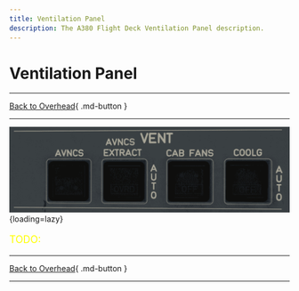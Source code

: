 ```yaml
---
title: Ventilation Panel
description: The A380 Flight Deck Ventilation Panel description.
---
```


# Ventilation Panel

---

[Back to Overhead](../overviews/ovhd.md){ .md-button }

---

![Ventilation Panel](../../../assets/a380x-briefing/flight-deck/ovhd/vent-panel.png "Ventilation Panel"){loading=lazy}

[//]: # (TODO)
<p style="color:yellow; font-size:18px;">TODO: </p>

---

[Back to Overhead](../overviews/ovhd.md){ .md-button }

---


